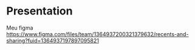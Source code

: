 # Presentation
Meu figma
https://www.figma.com/files/team/1364937200321379632/recents-and-sharing?fuid=1364937197897095821
